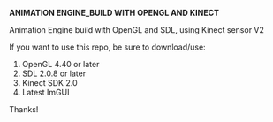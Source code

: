 **ANIMATION ENGINE_BUILD WITH OPENGL AND KINECT**

Animation Engine build with OpenGL and SDL, using Kinect sensor V2

If you want to use this repo, be sure to download/use: 
1.  OpenGL 4.40 or later
2.  SDL 2.0.8 or later
3.  Kinect SDK 2.0
4.  Latest ImGUI

Thanks!